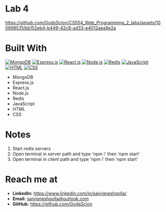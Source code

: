 # Lab 4
https://github.com/GodsScion/CS554_Web_Programming_2_labs/assets/100998531/bb152eb4-b449-42c8-ad33-e4012aea9e2a

# Built With
[![MongoDB](https://skillicons.dev/icons?i=mongodb&perline=1)](https://www.mongodb.com/) [![Express.js](https://skillicons.dev/icons?i=express&perline=1)](https://expressjs.com/) [![React.js](https://skillicons.dev/icons?i=react&perline=1)](https://react.dev/) [![Node.js](https://skillicons.dev/icons?i=nodejs&perline=1)](https://nodejs.org/) [![Redis](https://skillicons.dev/icons?i=redis&perline=1)](https://redis.io/) [![JavaScript](https://skillicons.dev/icons?i=js&perline=1)](https://developer.mozilla.org/en-US/docs/Web/javascript)  [![HTML](https://skillicons.dev/icons?i=html&perline=1)](https://developer.mozilla.org/en-US/docs/Web/HTML)  [![CSS](https://skillicons.dev/icons?i=css&perline=1)](https://developer.mozilla.org/en-US/docs/Web/CSS) 

- MongoDB
- Express.js
- React.js
- Node.js
- Redis
- JavaScript
- HTML
- CSS

# Notes
1. Start redis servers
2. Open terminal in server path and type 'npm i' then 'npm start'
3. Open terminal in client path and type 'npm i' then 'npm start'


# Reach me at
- **LinkedIn:** https://www.linkedin.com/in/saivigneshgolla/
- **Email:** saivigneshgolla@outlook.com
- **GitHub:** https://github.com/GodsScion




